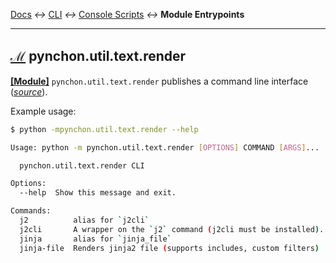 
[tooltip-module-entrypoints]: ## "Module Entrypoints"
[tooltip-package-entrypoints]: ## "Console Script Entrypoint"

[Docs](../) *↔* [CLI](README.md) *↔* [Console Scripts](README.md#console-scripts) *↔* **Module Entrypoints**

---------------------------------------------------


## [**ℳ**][tooltip-module-entrypoints] pynchon.util.text.render

[**[Module]**](README.md#module-entrypoints) `pynchon.util.text.render` publishes a command line interface (*[source](/src/pynchon/util/text/render/__main__.py)*).

Example usage:

```bash
$ python -mpynchon.util.text.render --help

Usage: python -m pynchon.util.text.render [OPTIONS] COMMAND [ARGS]...

  pynchon.util.text.render CLI

Options:
  --help  Show this message and exit.

Commands:
  j2          alias for `j2cli`
  j2cli       A wrapper on the `j2` command (j2cli must be installed)...
  jinja       alias for `jinja_file`
  jinja-file  Renders jinja2 file (supports includes, custom filters)
```